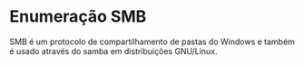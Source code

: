 # Enumeração SMB

SMB é um protocolo de compartilhamento de pastas do Windows e também é usado através do samba em distribuições GNU/Linux.
